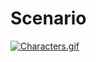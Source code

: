 # Scenario
<a href="https://gifyu.com/image/YREz"><img src="https://s4.gifyu.com/images/Characters.gif" alt="Characters.gif" border="0" /></a>
